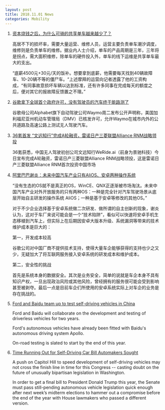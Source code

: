 ```yaml
---
layout: post
title: 2018.11.01 News
categories: Mobility
---
```


1. [资本烧钱之后，为什么可骑的共享单车越来越少了？](https://www.huxiu.com/article/269426.html)

    高居不下的损坏率，需要大量运营、维修人员，运营主要负责单车潮汐调度，维修则是负责单车的维修。据业内人士介绍，单车的产品周期是三年，三年将是拐点，需大面积维修，除单车的硬件投入外，单车的线下运维是共享单车最大的支出。

    “底薪4500元+30元/天的饭补。想要拿到底薪，他需要每天找到40辆故障车、10-20辆不等的僵尸车。“上述摩拜的运营向记者透露了他的工资构成，“有同事故意损坏车辆以达到标准，还有许多同事在完成每天的额度之后，便对其它的报故障反馈置之不理。”

2. [谷歌拿下全球首个政府许可，没有驾驶员的汽车终于能路测了](https://36kr.com/p/5159715.html)

    谷歌母公司Alphabet旗下自动驾驶公司Waymo周二发布公开声明称，美国加利福尼亚州机动车管理局（DMV）已核发许可，允许Waymo在城市内外的公共道路及高速公路上测试无人驾驶汽车。

3. [36氪首发 “文远知行”完成A轮融资，雷诺日产三菱联盟Alliance RNM战略领投](https://36kr.com/p/5159781.html)

    36氪获悉，中国无人驾驶初创公司文远知行WeRide.ai（前身为景驰科技）今日宣布完成A轮融资，雷诺日产三菱联盟Alliance RNM战略领投，这是雷诺日产三菱联盟Alliance RNM首次投资中国市场

4. [阿里巴巴谢炎：未来中国汽车产业只有AliOS、安卓两种操作系统](https://36kr.com/p/5159764.html)

    “没有生态的OS就不是真正的OS，WinCE、QNX正逐渐被市场淘汰。未来中国汽车产业对外开放服务的只有两种OS：一种是完全针对汽车驾驶场景从底层开始自主研发的操作系统 AliOS；一种是基于安卓等修改的其他OS。”

    对于不少企业选择基于安卓系统做二次研发、做所谓的自主创新的现象，谢炎认为，这对于车厂来说可能会是一个“技术陷阱”，看似可以快速将安卓手机生态移植到汽车上，但实际上在后期因安卓大版本升级、系统漏洞等带来的技术维护成本是巨大的：

    第一，开发成本较高

    谷歌公司对中国厂商不提供技术支持，使得大量车企能够获得的支持也少之又少，无疑加大了将互联网服务接入安卓系统的研发成本和维护成本。

    第二，安全性的挑战

    首先是系统本身的数据安全。其次是业务安全，简单的说就是车企本身不具有知识产权，一旦出现政治风险或其他风险，曾经拥有的服务很可能会受到影响甚至被剥夺。最后一点是目前车企们所使用的安卓系统实际上对车企的业务是存在挑战的。
    
5. [Ford and Baidu team up to test self-driving vehicles in China](https://www.cnbc.com/2018/10/31/ford-and-baidu-team-up-to-test-self-driving-vehicles-in-china.html)

    Ford and Baidu will collaborate on the development and testing of driverless vehicles for two years.

    Ford's autonomous vehicles have already been fitted with Baidu's autonomous driving system Apollo.

    On-road testing is slated to start by the end of this year.

6. [Time Running Out for Self-Driving Car Bill Automakers Sought](https://www.bloomberg.com/news/articles/2018-10-31/time-running-out-for-self-driving-car-bill-automakers-sought)

    A push on Capitol Hill to speed development of self-driving vehicles may not cross the finish line in time for this Congress -- casting doubt on the future of unusually bipartisan legislation in Washington.

    In order to get a final bill to President Donald Trump this year, the Senate must pass still-pending autonomous vehicle legislation quick enough after next week’s midterm elections to hammer out a compromise before the end of the year with House lawmakers who passed a different version.